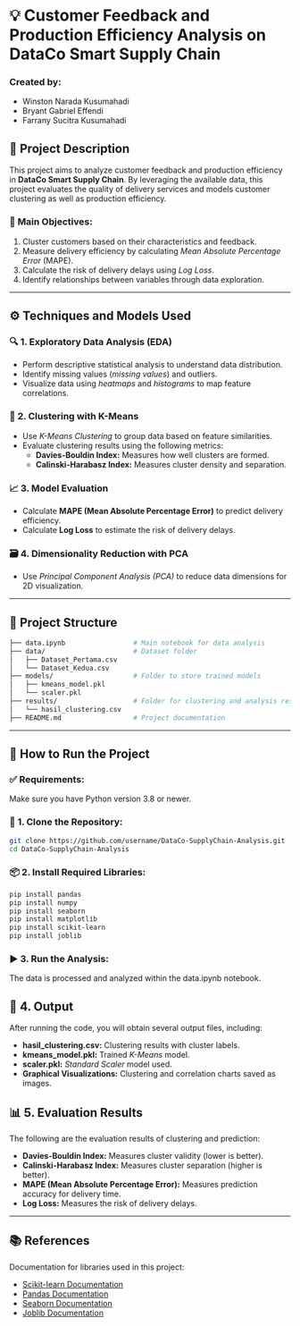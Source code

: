 # 💡 **Customer Feedback and Production Efficiency Analysis on DataCo Smart Supply Chain**

### **Created by:**
- Winston Narada Kusumahadi
- Bryant Gabriel Effendi
- Farrany Sucitra Kusumahadi

## 📑 **Project Description**
This project aims to analyze customer feedback and production efficiency in **DataCo Smart Supply Chain**. By leveraging the available data, this project evaluates the quality of delivery services and models customer clustering as well as production efficiency.

### 🎯 **Main Objectives:**
1. Cluster customers based on their characteristics and feedback.
2. Measure delivery efficiency by calculating *Mean Absolute Percentage Error* (MAPE).
3. Calculate the risk of delivery delays using *Log Loss*.
4. Identify relationships between variables through data exploration.

---------------------------------------------------------

## ⚙️ **Techniques and Models Used**

### 🔍 **1. Exploratory Data Analysis (EDA)**
- Perform descriptive statistical analysis to understand data distribution.
- Identify missing values (*missing values*) and outliers.
- Visualize data using *heatmaps* and *histograms* to map feature correlations.

### 🧠 **2. Clustering with K-Means**
- Use *K-Means Clustering* to group data based on feature similarities.
- Evaluate clustering results using the following metrics:
  - **Davies-Bouldin Index:** Measures how well clusters are formed.
  - **Calinski-Harabasz Index:** Measures cluster density and separation.

### 📈 **3. Model Evaluation**
- Calculate **MAPE (Mean Absolute Percentage Error)** to predict delivery efficiency.
- Calculate **Log Loss** to estimate the risk of delivery delays.

### 🗃️ **4. Dimensionality Reduction with PCA**
- Use *Principal Component Analysis (PCA)* to reduce data dimensions for 2D visualization.

---------------------------------------------------------

## 📝 **Project Structure**
```bash
├── data.ipynb                 # Main notebook for data analysis
├── data/                      # Dataset folder
│   ├── Dataset_Pertama.csv
│   └── Dataset_Kedua.csv
├── models/                    # Folder to store trained models
│   ├── kmeans_model.pkl
│   └── scaler.pkl
├── results/                   # Folder for clustering and analysis results
│   └── hasil_clustering.csv
├── README.md                  # Project documentation
```

---------------------------------------------------------

## 🚀 **How to Run the Project**

### ✅ **Requirements:**
Make sure you have Python version 3.8 or newer.

### 🔧 **1. Clone the Repository:**
```bash
git clone https://github.com/username/DataCo-SupplyChain-Analysis.git
cd DataCo-SupplyChain-Analysis
```

### 📦 **2. Install Required Libraries:**
```bash
pip install pandas
pip install numpy
pip install seaborn
pip install matplotlib
pip install scikit-learn
pip install joblib
```

### ▶️ **3. Run the Analysis:**
The data is processed and analyzed within the data.ipynb notebook.

## 📂 **4. Output**
After running the code, you will obtain several output files, including:

- **hasil_clustering.csv:** Clustering results with cluster labels.
- **kmeans_model.pkl:** Trained *K-Means* model.
- **scaler.pkl:** *Standard Scaler* model used.
- **Graphical Visualizations:** Clustering and correlation charts saved as images.

## 📊 **5. Evaluation Results**
The following are the evaluation results of clustering and prediction:

- **Davies-Bouldin Index:** Measures cluster validity (lower is better).
- **Calinski-Harabasz Index:** Measures cluster separation (higher is better).
- **MAPE (Mean Absolute Percentage Error):** Measures prediction accuracy for delivery time.
- **Log Loss:** Measures the risk of delivery delays.

---

## 📚 **References**
Documentation for libraries used in this project:
- [Scikit-learn Documentation](https://scikit-learn.org/)
- [Pandas Documentation](https://pandas.pydata.org/)
- [Seaborn Documentation](https://seaborn.pydata.org/)
- [Joblib Documentation](https://joblib.readthedocs.io/)
